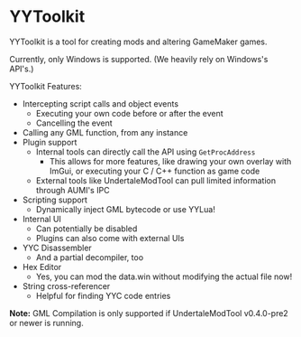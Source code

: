 # YYToolkit
YYToolkit is a tool for creating mods and altering GameMaker games.

Currently, only Windows is supported. (We heavily rely on Windows's API's.)

YYToolkit Features:
- Intercepting script calls and object events
  - Executing your own code before or after the event
  - Cancelling the event
- Calling any GML function, from any instance
- Plugin support
  - Internal tools can directly call the API using ``GetProcAddress``
    - This allows for more features, like drawing your own overlay with ImGui, or executing your C / C++ function as game code
  - External tools like UndertaleModTool can pull limited information through AUMI's IPC
- Scripting support
  - Dynamically inject GML bytecode or use YYLua!
- Internal UI
  - Can potentially be disabled
  - Plugins can also come with external UIs
- YYC Disassembler
  - And a partial decompiler, too
- Hex Editor
  - Yes, you can mod the data.win without modifying the actual file now!
- String cross-referencer
  - Helpful for finding YYC code entries

**Note:** GML Compilation is only supported if UndertaleModTool v0.4.0-pre2 or newer is running.
